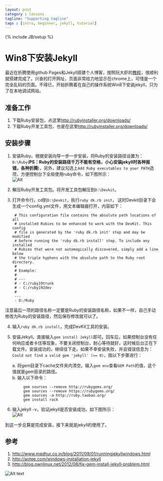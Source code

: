 ```yaml
---
layout: post
category : lessons
tagline: "Supporting tagline"
tags : [intro, beginner, jekyll, tutorial]
---
```

{% include JB/setup %}


# Win8下安装Jekyll

最近在折腾使用github Pages和Jekyll搭建个人博客，按照阮大虾的[教程](http://www.ruanyifeng.com/blog/2012/08/blogging_with_jekyll.html)，很顺利就搭建完成了。兴奋的打开网址，页面非常给力地显示在chrome上，可惜是一个完全乱码的页面。不得已，开始折腾着在自己的操作系统Win8下安装jekyll，只为了在本地调试网站。

## 准备工作 

1. 下载Ruby安装包，点这里<http://rubyinstaller.org/downloads/>  
2. 下载Ruby开发工具包，也是在这里<http://rubyinstaller.org/downloads/>

## 安装步骤  

1. 安装Ruby。根据安装向导一步一步安装，将Ruby的安装路径设置为：`D:\Ruby`(**PS：Ruby的安装路径千万不能有空格，小心安装jekyll时各种报错，各种折腾**)，另外，建议勾选上`Add Ruby executables to your PATH`选项，方便控制台下全局使用ruby命令，如下图所示：  
![Alt](http://ww2.sinaimg.cn/large/6321ab24gw1e6djnyap9zj20c805bt95.jpg)  


2. 解压Ruby开发工具包。将开发工具包解压到`D:\Devkit`。  

3. 打开命令行，cd到`D:\Devkit`，执行`ruby dk.rb init`，
这时Devkit目录下会生成一个config.yml文件，用文本编辑器打开，内容如下：  

        # This configuration file contains the absolute path locations of all
        # installed Rubies to be enhanced to work with the DevKit. This config
        # file is generated by the 'ruby dk.rb init' step and may be modified
        # before running the 'ruby dk.rb install' step. To include any installed
        # Rubies that were not automagically discovered, simply add a line below
        # the triple hyphens with the absolute path to the Ruby root directory.
        #
        # Example:
        #
        # ---
        # - C:/ruby19trunk
        # - C:/ruby192dev
        #
        ---
        - D:/Ruby
注意最后一项的路径名称一定要是Ruby的安装路径名称，如果不一样，自己手动修改为Ruby的安装路径，然后保存修改就可以了。  

4. 输入`ruby dk.rb install`，完成DevKit工具的安装。

5. 安装Jekyll。直接输入`gem install Jekyll`即可。回车后，如果控制台没有任何响应或者卡住等现象，不要关闭控制台，耐心等待就好，这时候后台正在下载文件。安装成功的，继续往下走。如果不幸安装失败，并且错误信息为：`Could not find a valid gem 'jekyll' (>= 0)`，按以下步骤进行：

    a. 将gem目录下cache文件夹内清空。输入`gem env`查看`GEM Path`的值，这个值就是gem目录的路径。  
    b. 输入以下命令：  

            gem sources --remove http://rubygems.org/
            gem sources --remove https://rubygems.org/
            gem sources -a http://ruby.taobao.org/
            gem install rack
  
  
6. 输入jekyll -v，验证jekyll是否安装成功，如下图所示：  
![Alt](http://ww2.sinaimg.cn/large/6321ab24gw1e6djwy1d7xj204i01u0sk.jpg)

到这一步总算是完成安装，接下来就是jekyll的使用了。

## 参考  

1. <http://www.madhur.co.in/blog/2011/09/01/runningjekyllwindows.html>
2. <http://aotee.com/windows-installation-jekyll>
3. <http://blog.ownlinux.net/2012/08/fix-gem-install-jekyll-problem.html>

![Alt text](http://yuml.me/diagram/class/[Project]->[Task])
